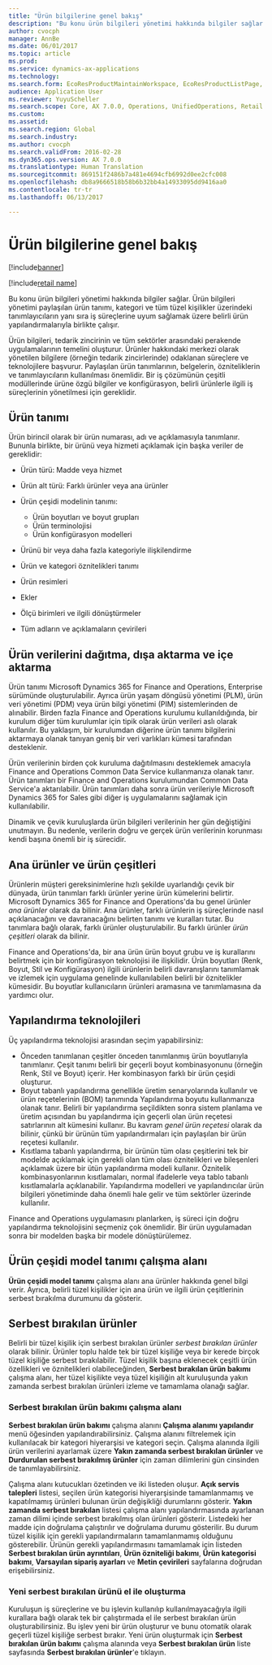 ```yaml
---
title: "Ürün bilgilerine genel bakış"
description: "Bu konu ürün bilgileri yönetimi hakkında bilgiler sağlar. Ürün bilgileri yönetimi paylaşılan ürün tanımı, kategori ve tüm tüzel kişilikler üzerindeki tanımlayıcıların yanı sıra iş süreçlerine uyum sağlamak üzere belirli ürün yapılandırmalarıyla birlikte çalışır."
author: cvocph
manager: AnnBe
ms.date: 06/01/2017
ms.topic: article
ms.prod: 
ms.service: dynamics-ax-applications
ms.technology: 
ms.search.form: EcoResProductMaintainWorkspace, EcoResProductListPage, EcoResProductVariantMaintainWorkspace
audience: Application User
ms.reviewer: YuyuScheller
ms.search.scope: Core, AX 7.0.0, Operations, UnifiedOperations, Retail
ms.custom: 
ms.assetid: 
ms.search.region: Global
ms.search.industry: 
ms.author: cvocph
ms.search.validFrom: 2016-02-28
ms.dyn365.ops.version: AX 7.0.0
ms.translationtype: Human Translation
ms.sourcegitcommit: 869151f2486b7a481e4694cfb6992d0ee2cfc008
ms.openlocfilehash: db8a9666518b58b6b32bb4a14933095dd9416aa0
ms.contentlocale: tr-tr
ms.lasthandoff: 06/13/2017

---
```


# <a name="product-information-overview"></a>Ürün bilgilerine genel bakış

[!include[banner](../includes/banner.md)]

[!include[retail name](../includes/retail-name.md)]

Bu konu ürün bilgileri yönetimi hakkında bilgiler sağlar. Ürün bilgileri yönetimi paylaşılan ürün tanımı, kategori ve tüm tüzel kişilikler üzerindeki tanımlayıcıların yanı sıra iş süreçlerine uyum sağlamak üzere belirli ürün yapılandırmalarıyla birlikte çalışır. 

Ürün bilgileri, tedarik zincirinin ve tüm sektörler arasındaki perakende uygulamalarının temelini oluşturur. Ürünler hakkındaki merkezi olarak yönetilen bilgilere (örneğin tedarik zincirlerinde) odaklanan süreçlere ve teknolojilere başvurur. Paylaşılan ürün tanımlarının, belgelerin, özniteliklerin ve tanımlayıcıların kullanılması önemlidir. Bir iş çözümünün çeşitli modüllerinde ürüne özgü bilgiler ve konfigürasyon, belirli ürünlerle ilgili iş süreçlerinin yönetilmesi için gereklidir.

## <a name="product-definition"></a>Ürün tanımı

Ürün birincil olarak bir ürün numarası, adı ve açıklamasıyla tanımlanır. Bununla birlikte, bir ürünü veya hizmeti açıklamak için başka veriler de gereklidir:

- Ürün türü: Madde veya hizmet
- Ürün alt türü: Farklı ürünler veya ana ürünler
- Ürün çeşidi modelinin tanımı:

     - Ürün boyutları ve boyut grupları
     - Ürün terminolojisi
     - Ürün konfigürasyon modelleri

- Ürünü bir veya daha fazla kategoriyle ilişkilendirme
- Ürün ve kategori öznitelikleri tanımı
- Ürün resimleri
- Ekler
- Ölçü birimleri ve ilgili dönüştürmeler
- Tüm adların ve açıklamaların çevirileri

## <a name="distribution-export-and-import-of-product-data"></a>Ürün verilerini dağıtma, dışa aktarma ve içe aktarma

Ürün tanımı Microsoft Dynamics 365 for Finance and Operations, Enterprise sürümünde oluşturulabilir. Ayrıca ürün yaşam döngüsü yönetimi (PLM), ürün veri yönetimi (PDM) veya ürün bilgi yönetimi (PIM) sistemlerinden de alınabilir. Birden fazla Finance and Operations kurulumu kullanıldığında, bir kurulum diğer tüm kurulumlar için tipik olarak ürün verileri aslı olarak kullanılır. Bu yaklaşım, bir kurulumdan diğerine ürün tanımı bilgilerini aktarmaya olanak tanıyan geniş bir veri varlıkları kümesi tarafından desteklenir.

Ürün verilerinin birden çok kuruluma dağıtılmasını desteklemek amacıyla Finance and Operations Common Data Service kullanmanıza olanak tanır. Ürün tanımları bir Finance and Operations kurulumundan Common Data Service'a aktarılabilir. Ürün tanımları daha sonra ürün verileriyle Microsoft Dynamics 365 for Sales gibi diğer iş uygulamalarını sağlamak için kullanılabilir.

Dinamik ve çevik kuruluşlarda ürün bilgileri verilerinin her gün değiştiğini unutmayın. Bu nedenle, verilerin doğru ve gerçek ürün verilerinin korunması kendi başına önemli bir iş sürecidir.

## <a name="product-masters-and-product-variants"></a>Ana ürünler ve ürün çeşitleri

Ürünlerin müşteri gereksinimlerine hızlı şekilde uyarlandığı çevik bir dünyada, ürün tanımları farklı ürünler yerine ürün kümelerini belirtir. Microsoft Dynamics 365 for Finance and Operations'da bu genel ürünler *ana ürünler* olarak da bilinir. Ana ürünler, farklı ürünlerin iş süreçlerinde nasıl açıklanacağını ve davranacağını belirten tanımı ve kuralları tutar. Bu tanımlara bağlı olarak, farklı ürünler oluşturulabilir. Bu farklı ürünler *ürün çeşitleri* olarak da bilinir.

Finance and Operations'da, bir ana ürün ürün boyut grubu ve iş kurallarını belirtmek için bir konfigürasyon teknolojisi ile ilişkilidir. Ürün boyutları (Renk, Boyut, Stil ve Konfigürasyon) ilgili ürünlerin belirli davranışlarını tanımlamak ve izlemek için uygulama genelinde kullanılabilen belirli bir öznitelikler kümesidir. Bu boyutlar kullanıcıların ürünleri aramasına ve tanımlamasına da yardımcı olur.

## <a name="configuration-technologies"></a>Yapılandırma teknolojileri

Üç yapılandırma teknolojisi arasından seçim yapabilirsiniz:

- Önceden tanımlanan çeşitler önceden tanımlanmış ürün boyutlarıyla tanımlanır. Çeşit tanımı belirli bir geçerli boyut kombinasyonunu (örneğin Renk, Stil ve Boyut) içerir. Her kombinasyon farklı bir ürün çeşidi oluşturur.
- Boyut tabanlı yapılandırma genellikle üretim senaryolarında kullanılır ve ürün reçetelerinin (BOM) tanımında Yapılandırma boyutu kullanmanıza olanak tanır. Belirli bir yapılandırma seçildikten sonra sistem planlama ve üretim açısından bu yapılandırma için geçerli olan ürün reçetesi satırlarının alt kümesini kullanır. Bu kavram *genel ürün reçetesi* olarak da bilinir, çünkü bir ürünün tüm yapılandırmaları için paylaşılan bir ürün reçetesi kullanılır.
- Kısıtlama tabanlı yapılandırma, bir ürünün tüm olası çeşitlerini tek bir modelde açıklamak için gerekli olan tüm olası öznitelikleri ve bileşenleri açıklamak üzere bir ütün yapılandırma modeli kullanır. Öznitelik kombinasyonlarının kısıtlamaları, normal ifadelerle veya tablo tabanlı kısıtlamalarla açıklanabilir. Yapılandırma modelleri ve yapılandırıcılar ürün bilgileri yönetiminde daha önemli hale gelir ve tüm sektörler üzerinde kullanılır.

Finance and Operations uygulamasını planlarken, iş süreci için doğru yapılandırma teknolojisini seçmeniz çok önemlidir. Bir ürün uygulamadan sonra bir modelden başka bir modele dönüştürülemez.

## <a name="product-variant-model-definition-workspace"></a>Ürün çeşidi model tanımı çalışma alanı

**Ürün çeşidi model tanımı** çalışma alanı ana ürünler hakkında genel bilgi verir. Ayrıca, belirli tüzel kişilikler için ana ürün ve ilgili ürün çeşitlerinin serbest bırakılma durumunu da gösterir.

## <a name="released-products"></a>Serbest bırakılan ürünler

Belirli bir tüzel kişilik için serbest bırakılan ürünler *serbest bırakılan ürünler* olarak bilinir. Ürünler toplu halde tek bir tüzel kişiliğe veya bir kerede birçok tüzel kişiliğe serbest bırakılabilir. Tüzel kişilik başına eklenecek çeşitli ürün özellikleri ve öznitelikleri olabileceğinden, **Serbest bırakılan ürün bakımı** çalışma alanı, her tüzel kişilikte veya tüzel kişiliğin alt kuruluşunda yakın zamanda serbest bırakılan ürünleri izleme ve tamamlama olanağı sağlar.

### <a name="released-product-maintenance-workspace"></a>Serbest bırakılan ürün bakımı çalışma alanı

**Serbest bırakılan ürün bakımı** çalışma alanını **Çalışma alanımı yapılandır** menü öğesinden yapılandırabilirsiniz. Çalışma alanını filtrelemek için kullanılacak bir kategori hiyerarşisi ve kategori seçin. Çalışma alanında ilgili ürün verilerini ayarlamak üzere **Yakın zamanda serbest bırakılan ürünler** ve **Durdurulan serbest bırakılmış ürünler** için zaman dilimlerini gün cinsinden de tanımlayabilirsiniz.

Çalışma alanı kutucukları özetinden ve iki listeden oluşur. **Açık servis talepleri** listesi, seçilen ürün kategorisi hiyerarşisinde tamamlanmamış ve kapatılmamış ürünleri bulunan ürün değişikliği durumlarını gösterir. **Yakın zamanda serbest bırakılan** listesi çalışma alanı yapılandırmasında ayarlanan zaman dilimi içinde serbest bırakılmış olan ürünleri gösterir. Listedeki her madde için doğrulama çalıştırılır ve doğrulama durumu gösterilir. Bu durum tüzel kişilik için gerekli yapılandırmaların tamamlanmamış olduğunu gösterebilir. Ürünün gerekli yapılandırmasını tamamlamak için listeden **Serbest bırakılan ürün ayrıntıları**, **Ürün özniteliği bakımı**, **Ürün kategorisi bakımı**, **Varsayılan sipariş ayarları** ve **Metin çevirileri** sayfalarına doğrudan erişebilirsiniz.

### <a name="manually-creating-a-new-released-product"></a>Yeni serbest bırakılan ürünü el ile oluşturma

Kuruluşun iş süreçlerine ve bu işlevin kullanılıp kullanılmayacağıyla ilgili kurallara bağlı olarak tek bir çalıştırmada el ile serbest bırakılan ürün oluşturabilirsiniz. Bu işlev yeni bir ürün oluşturur ve bunu otomatik olarak geçerli tüzel kişiliğe serbest bırakır. Yeni ürün oluşturmak için **Serbest bırakılan ürün bakımı** çalışma alanında veya **Serbest bırakılan ürün** liste sayfasında **Serbest bırakılan ürünler**'e tıklayın.

